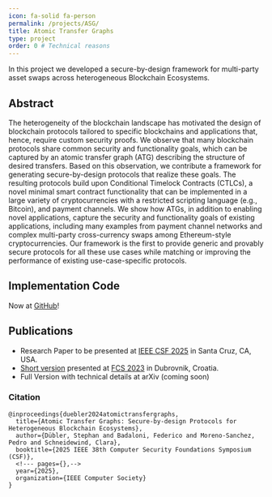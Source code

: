 ```yaml
---
icon: fa-solid fa-person
permalink: /projects/ASG/
title: Atomic Transfer Graphs
type: project
order: 0 # Technical reasons
---
```


In this project we developed a secure-by-design framework for multi-party asset swaps across heterogeneous Blockchain Ecosystems. 

## Abstract
The heterogeneity of the blockchain landscape has
motivated the design of blockchain protocols tailored to specific
blockchains and applications that, hence, require custom security
proofs. We observe that many blockchain protocols share common security and functionality goals, which can be captured by
an atomic transfer graph (ATG) describing the structure of desired
transfers. Based on this observation, we contribute a framework
for generating secure-by-design protocols that realize these goals.
The resulting protocols build upon Conditional Timelock Contracts (CTLCs), a novel minimal smart contract functionality
that can be implemented in a large variety of cryptocurrencies
with a restricted scripting language (e.g., Bitcoin), and payment
channels. We show how ATGs, in addition to enabling novel
applications, capture the security and functionality goals of
existing applications, including many examples from payment
channel networks and complex multi-party cross-currency swaps
among Ethereum-style cryptocurrencies. Our framework is the
first to provide generic and provably secure protocols for all
these use cases while matching or improving the performance of
existing use-case-specific protocols.

## Implementation Code
Now at <a href="https://github.com/hn-rg/CTLC-Implementation" target="_blank">GitHub</a>!

## Publications
- Research Paper to be presented at [IEEE CSF 2025](https://csf2025.ieee-security.org/) in Santa Cruz, CA, USA.
- [Short version](https://hn-rg.github.io/FCS_2023_Workshop.pdf) presented at [FCS 2023](https://squera.github.io/fcs23/) in Dubrovnik, Croatia.
- Full Version with technical details at arXiv (coming soon)

### Citation
```
@inproceedings{duebler2024atomictransfergraphs,
  title={Atomic Transfer Graphs: Secure-by-design Protocols for Heterogeneous Blockchain Ecosystems},
  author={Dübler, Stephan and Badaloni, Federico and Moreno-Sanchez, Pedro and Schneidewind, Clara},
  booktitle={2025 IEEE 38th Computer Security Foundations Symposium (CSF)},
  <!--- pages={},-->
  year={2025},
  organization={IEEE Computer Society}
}
```





